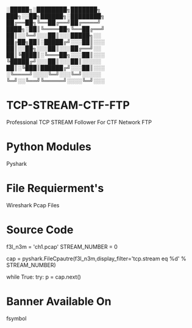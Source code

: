 

░█████╗░████████╗███████╗  ███╗░░██╗██████╗░████████╗
██╔══██╗╚══██╔══╝██╔════╝  ████╗░██║╚════██╗╚══██╔══╝
██║░░╚═╝░░░██║░░░█████╗░░  ██╔██╗██║░█████╔╝░░░██║░░░
██║░░██╗░░░██║░░░██╔══╝░░  ██║╚████║░╚═══██╗░░░██║░░░
╚█████╔╝░░░██║░░░██║░░░░░  ██║░╚███║██████╔╝░░░██║░░░
░╚════╝░░░░╚═╝░░░╚═╝░░░░░  ╚═╝░░╚══╝╚═════╝░░░░╚═╝░░░




# TCP-STREAM-CTF-FTP
Professional TCP STREAM Follower For CTF Network FTP 



# Python Modules 

Pyshark


# File Requierment's

Wireshark Pcap Files


# Source Code 

f3l_n3m = 'ch1.pcap'
STREAM_NUMBER = 0

cap = pyshark.FileCpautre(f3l_n3m,display_filter='tcp.stream eq %d' % STREAM_NUMBER)

while True:
    try:
        p = cap.next()
    
# Banner Available On 

fsymbol 

